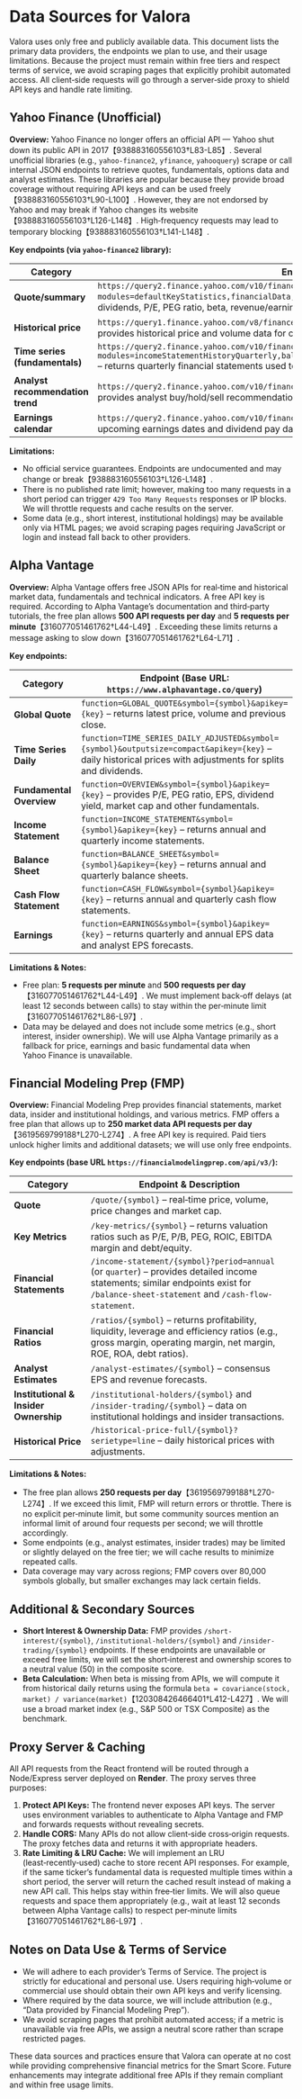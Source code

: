 # Data Sources for Valora

Valora uses only free and publicly available data.  This document lists the primary data providers, the endpoints we plan to use, and their usage limitations.  Because the project must remain within free tiers and respect terms of service, we avoid scraping pages that explicitly prohibit automated access.  All client‑side requests will go through a server‑side proxy to shield API keys and handle rate limiting.

## Yahoo Finance (Unofficial)

**Overview:**  Yahoo Finance no longer offers an official API — Yahoo shut down its public API in 2017【938883160556103†L83-L85】.  Several unofficial libraries (e.g., `yahoo-finance2`, `yfinance`, `yahooquery`) scrape or call internal JSON endpoints to retrieve quotes, fundamentals, options data and analyst estimates.  These libraries are popular because they provide broad coverage without requiring API keys and can be used freely【938883160556103†L90-L100】.  However, they are not endorsed by Yahoo and may break if Yahoo changes its website【938883160556103†L126-L148】.  High‑frequency requests may lead to temporary blocking【938883160556103†L141-L148】.

**Key endpoints (via `yahoo-finance2` library):**

| Category | Endpoint & Description |
|---------|----------------------|
| **Quote/summary** | `https://query2.finance.yahoo.com/v10/finance/quoteSummary/{symbol}?modules=defaultKeyStatistics,financialData,calendarEvents,summaryDetail` – returns price, market cap, dividends, P/E, PEG ratio, beta, revenue/earnings forecasts and other summary data for a single ticker. |
| **Historical price** | `https://query1.finance.yahoo.com/v8/finance/chart/{symbol}?range={period}&interval={interval}` – provides historical price and volume data for charts. |
| **Time series (fundamentals)** | `https://query2.finance.yahoo.com/v10/finance/quoteSummary/{symbol}?modules=incomeStatementHistoryQuarterly,balanceSheetHistoryQuarterly,cashflowStatementHistoryQuarterly` – returns quarterly financial statements used to compute margins, ROE and leverage. |
| **Analyst recommendation trend** | `https://query2.finance.yahoo.com/v10/finance/quoteSummary/{symbol}?modules=recommendationTrend` – provides analyst buy/hold/sell recommendations. |
| **Earnings calendar** | `https://query2.finance.yahoo.com/v10/finance/quoteSummary/{symbol}?modules=calendarEvents` – yields upcoming earnings dates and dividend pay dates. |

**Limitations:**

* No official service guarantees.  Endpoints are undocumented and may change or break【938883160556103†L126-L148】.
* There is no published rate limit; however, making too many requests in a short period can trigger `429 Too Many Requests` responses or IP blocks.  We will throttle requests and cache results on the server.
* Some data (e.g., short interest, institutional holdings) may be available only via HTML pages; we avoid scraping pages requiring JavaScript or login and instead fall back to other providers.

## Alpha Vantage

**Overview:**  Alpha Vantage offers free JSON APIs for real‑time and historical market data, fundamentals and technical indicators.  A free API key is required.  According to Alpha Vantage’s documentation and third‑party tutorials, the free plan allows **500 API requests per day** and **5 requests per minute**【316077051461762†L44-L49】.  Exceeding these limits returns a message asking to slow down【316077051461762†L64-L71】.

**Key endpoints:**

| Category | Endpoint (Base URL: `https://www.alphavantage.co/query`) |
|---------|------------------------------------------------------------|
| **Global Quote** | `function=GLOBAL_QUOTE&symbol={symbol}&apikey={key}` – returns latest price, volume and previous close. |
| **Time Series Daily** | `function=TIME_SERIES_DAILY_ADJUSTED&symbol={symbol}&outputsize=compact&apikey={key}` – daily historical prices with adjustments for splits and dividends. |
| **Fundamental Overview** | `function=OVERVIEW&symbol={symbol}&apikey={key}` – provides P/E, PEG ratio, EPS, dividend yield, market cap and other fundamentals. |
| **Income Statement** | `function=INCOME_STATEMENT&symbol={symbol}&apikey={key}` – returns annual and quarterly income statements. |
| **Balance Sheet** | `function=BALANCE_SHEET&symbol={symbol}&apikey={key}` – returns annual and quarterly balance sheets. |
| **Cash Flow Statement** | `function=CASH_FLOW&symbol={symbol}&apikey={key}` – returns annual and quarterly cash flow statements. |
| **Earnings** | `function=EARNINGS&symbol={symbol}&apikey={key}` – returns quarterly and annual EPS data and analyst EPS forecasts. |

**Limitations & Notes:**

* Free plan: **5 requests per minute** and **500 requests per day**【316077051461762†L44-L49】.  We must implement back‑off delays (at least 12 seconds between calls) to stay within the per‑minute limit【316077051461762†L86-L97】.
* Data may be delayed and does not include some metrics (e.g., short interest, insider ownership).  We will use Alpha Vantage primarily as a fallback for price, earnings and basic fundamental data when Yahoo Finance is unavailable.

## Financial Modeling Prep (FMP)

**Overview:**  Financial Modeling Prep provides financial statements, market data, insider and institutional holdings, and various metrics.  FMP offers a free plan that allows up to **250 market data API requests per day**【3619569799188†L270-L274】.  A free API key is required.  Paid tiers unlock higher limits and additional datasets; we will use only free endpoints.

**Key endpoints (base URL `https://financialmodelingprep.com/api/v3/`):**

| Category | Endpoint & Description |
|---------|----------------------|
| **Quote** | `/quote/{symbol}` – real‑time price, volume, price changes and market cap. |
| **Key Metrics** | `/key-metrics/{symbol}` – returns valuation ratios such as P/E, P/B, PEG, ROIC, EBITDA margin and debt/equity. |
| **Financial Statements** | `/income-statement/{symbol}?period=annual` (or `quarter`) – provides detailed income statements; similar endpoints exist for `/balance-sheet-statement` and `/cash-flow-statement`. |
| **Financial Ratios** | `/ratios/{symbol}` – returns profitability, liquidity, leverage and efficiency ratios (e.g., gross margin, operating margin, net margin, ROE, ROA, debt ratios). |
| **Analyst Estimates** | `/analyst-estimates/{symbol}` – consensus EPS and revenue forecasts. |
| **Institutional & Insider Ownership** | `/institutional-holders/{symbol}` and `/insider-trading/{symbol}` – data on institutional holdings and insider transactions. |
| **Historical Price** | `/historical-price-full/{symbol}?serietype=line` – daily historical prices with adjustments. |

**Limitations & Notes:**

* The free plan allows **250 requests per day**【3619569799188†L270-L274】.  If we exceed this limit, FMP will return errors or throttle.  There is no explicit per‑minute limit, but some community sources mention an informal limit of around four requests per second; we will throttle accordingly.
* Some endpoints (e.g., analyst estimates, insider trades) may be limited or slightly delayed on the free tier; we will cache results to minimize repeated calls.
* Data coverage may vary across regions; FMP covers over 80,000 symbols globally, but smaller exchanges may lack certain fields.

## Additional & Secondary Sources

* **Short Interest & Ownership Data:**  FMP provides `/short-interest/{symbol}`, `/institutional-holders/{symbol}` and `/insider-trading/{symbol}` endpoints.  If these endpoints are unavailable or exceed free limits, we will set the short‑interest and ownership scores to a neutral value (50) in the composite score.
* **Beta Calculation:**  When beta is missing from APIs, we will compute it from historical daily returns using the formula `beta = covariance(stock, market) / variance(market)`【120308426466401†L412-L427】.  We will use a broad market index (e.g., S&P 500 or TSX Composite) as the benchmark.

## Proxy Server & Caching

All API requests from the React frontend will be routed through a Node/Express server deployed on **Render**.  The proxy serves three purposes:

1. **Protect API Keys:**  The frontend never exposes API keys.  The server uses environment variables to authenticate to Alpha Vantage and FMP and forwards requests without revealing secrets.
2. **Handle CORS:**  Many APIs do not allow client‑side cross‑origin requests.  The proxy fetches data and returns it with appropriate headers.
3. **Rate Limiting & LRU Cache:**  We will implement an LRU (least‑recently‑used) cache to store recent API responses.  For example, if the same ticker’s fundamental data is requested multiple times within a short period, the server will return the cached result instead of making a new API call.  This helps stay within free‑tier limits.  We will also queue requests and space them appropriately (e.g., wait at least 12 seconds between Alpha Vantage calls) to respect per‑minute limits【316077051461762†L86-L97】.

## Notes on Data Use & Terms of Service

* We will adhere to each provider’s Terms of Service.  The project is strictly for educational and personal use.  Users requiring high‑volume or commercial use should obtain their own API keys and verify licensing.
* Where required by the data source, we will include attribution (e.g., “Data provided by Financial Modeling Prep”).
* We avoid scraping pages that prohibit automated access; if a metric is unavailable via free APIs, we assign a neutral score rather than scrape restricted pages.

These data sources and practices ensure that Valora can operate at no cost while providing comprehensive financial metrics for the Smart Score.  Future enhancements may integrate additional free APIs if they remain compliant and within free usage limits.
